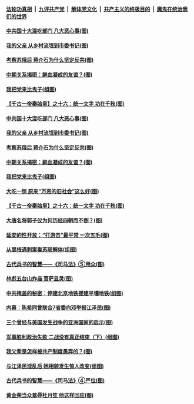 ####  [法轮功真相](../../../../basic/blob/master/README.md?t=10102102) &nbsp;|&nbsp; [九评共产党](../../../../9ping.md/blob/master/README.md?t=10102102) &nbsp;|&nbsp; [解体党文化](../../../../jtdwh.md/blob/master/README.md?t=10102102)  &nbsp;|&nbsp; [共产主义的终极目的](../../../../gczydzjmd.md/blob/master/README.md?t=10102102) &nbsp;|&nbsp; [魔鬼在统治我们的世界](../../../../mgztzwmdsj.md/blob/master/README.md?t=10102102) 

#### [中共国十大混吃部门 八大恶心事(图)](../pages/p6/948747.md?t=10102102) 

#### [我的父亲 从乡村流氓到市委书记(图)](../pages/p6/948738.md?t=10102102) 

#### [考察苏俄后 蒋介石为什么坚定反共(图)](../pages/p6/948483.md?t=10102102) 

#### [中朝关系揭密：鲜血凝成的友谊？(图)](../pages/p6/948098.md?t=10102102) 

#### [我把党来比鬼子(组图)](../pages/p6/948123.md?t=10102102) 

#### [【千古一帝秦始皇】之十六：统一文字 功在千秋(图)](../pages/p6/948540.md?t=10102102) 

#### [中共国十大混吃部门 八大恶心事(图)](../pages/p6/948747.md?t=10102102) 

#### [我的父亲 从乡村流氓到市委书记(图)](../pages/p6/948738.md?t=10102102) 

#### [考察苏俄后 蒋介石为什么坚定反共(图)](../pages/p6/948483.md?t=10102102) 

#### [中朝关系揭密：鲜血凝成的友谊？(图)](../pages/p6/948098.md?t=10102102) 

#### [我把党来比鬼子(组图)](../pages/p6/948123.md?t=10102102) 

#### [大吃一惊 原来“万恶的旧社会”这么好(图)](../pages/p6/910381.md?t=10102102) 

#### [【千古一帝秦始皇】之十六：统一文字 功在千秋(图)](../pages/p6/948540.md?t=10102102) 

#### [大唐名将郭子仪为何历经四朝而不倒？(图)](../pages/p6/948122.md?t=10102102) 

#### [延安的性开放：“打游击”最平常 一次五毛(图)](../pages/p6/947442.md?t=10102102) 

#### [从里根遇刺案看苏联解体(组图)](../pages/p6/948225.md?t=10102102) 

#### [古代兵书的智慧——《司马法》⑤用众(图)](../pages/p6/947115.md?t=10102102) 

#### [林彪五台山炸庙 菩萨显灵(图)](../pages/p6/945423.md?t=10102102) 

#### [中共掩盖的秘密：停建北京地铁援建平壤地铁(组图)](../pages/p6/947384.md?t=10102102) 

#### [内幕：陈希同曾联合7省委向邓举报江泽民(图)](../pages/p6/948089.md?t=10102102) 

#### [三个曾经与美国发生战争的亚洲国家的启示(图)](../pages/p6/948238.md?t=10102102) 

#### [军事胜利政治失败 二战没有真正结束（下）(组图)](../pages/p6/944785.md?t=10102102) 

#### [我父辈是怎样被共产制度愚弄的？(图)](../pages/p6/947383.md?t=10102102) 

#### [与江泽民淫乱后 她相貌发生惊人改变(组图)](../pages/p6/948182.md?t=10102102) 

#### [古代兵书的智慧——《司马法》④严位(图)](../pages/p6/947113.md?t=10102102) 

#### [黄金荣当众羞辱杜月笙 他这样回应(图)](../pages/p6/947386.md?t=10102102) 

